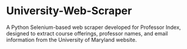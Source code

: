 # University-Web-Scraper
A Python Selenium-based web scraper developed for Professor Index, designed to extract course offerings, professor names, and email information from the University of Maryland website.
